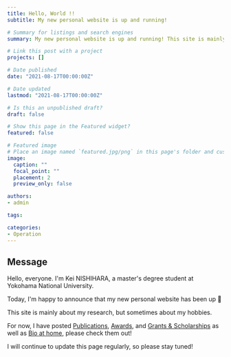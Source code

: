 ```yaml
---
title: Hello, World !!
subtitle: My new personal website is up and running!

# Summary for listings and search engines
summary: My new personal website is up and running! This site is mainly about my research, but sometimes about my hobbies.

# Link this post with a project
projects: []

# Date published
date: "2021-08-17T00:00:00Z"

# Date updated
lastmod: "2021-08-17T00:00:00Z"

# Is this an unpublished draft?
draft: false

# Show this page in the Featured widget?
featured: false

# Featured image
# Place an image named `featured.jpg/png` in this page's folder and customize its options here.
image:
  caption: ""
  focal_point: ""
  placement: 2
  preview_only: false

authors:
- admin

tags:

categories:
- Operation
---
```


## Message

Hello, everyone. I'm Kei NISHIHARA, a master's degree student at Yokohama National University.

Today, I'm happy to announce that my new personal website has been up 🎉

This site is mainly about my research, but sometimes about my hobbies.

For now, I have posted [Publications](/publication/), [Awards](/#awards), and [Grants & Scholarships](/#grants) as well as [Bio at home](/), please check them out!

I will continue to update this page regularly, so please stay tuned!
